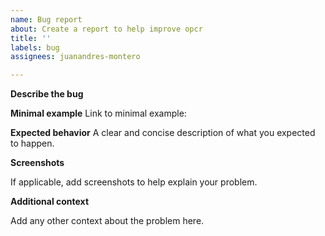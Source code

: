 ```yaml
---
name: Bug report
about: Create a report to help improve opcr
title: ''
labels: bug
assignees: juanandres-montero

---
```


**Describe the bug**

<!-- A clear and concise description of what the bug is. -->

**Minimal example**
Link to minimal example: <!-- eg: StackBlitz -->

**Expected behavior**
A clear and concise description of what you expected to happen.

**Screenshots**

If applicable, add screenshots to help explain your problem.

**Additional context**

Add any other context about the problem here.
